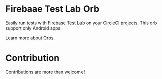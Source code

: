 # Firebaae Test Lab Orb

Easily run tests with [Firebase Test Lab](https://firebase.google.com/docs/test-lab/ "Firebase Test Lab") on your [CircleCI](https://circleci.com/ "CircleCI") projects. This orb support only Android apps.

Learn more about [Orbs](https://github.com/CircleCI-Public/config-preview-sdk/blob/master/docs/using-orbs.md "orb").

# Contribution

Contributions are more than welcome!